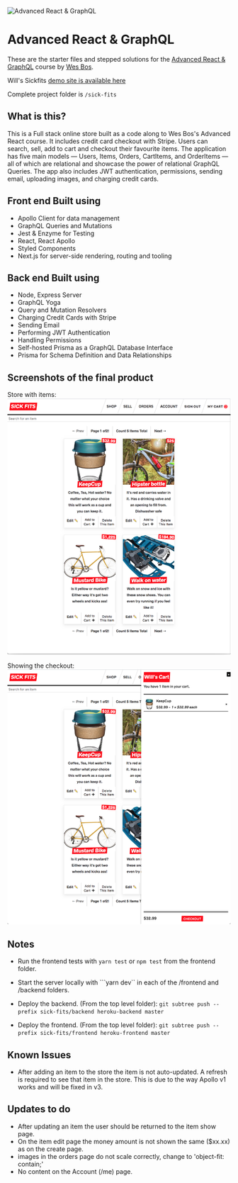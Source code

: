 ![Advanced React & GraphQL](https://advancedreact.com/images/ARG/arg-facebook-share.png)

# Advanced React & GraphQL

These are the starter files and stepped solutions for the [Advanced React & GraphQL](https://AdvancedReact.com) course by [Wes Bos](https://WesBos.com/).

Will's Sickfits [demo site is available here](https://sickfits-reactprod.herokuapp.com)

Complete project folder is ```/sick-fits```

## What is this?

This is a Full stack online store built as a code along to Wes Bos's Advanced React course.
It includes credit card checkout with Stripe. Users can search, sell, add to cart and checkout their favourite items. The application has five main models — Users, Items, Orders, CartItems, and OrderItems — all of which are relational and showcase the power of relational GraphQL Queries.
The app also includes JWT authentication, permissions, sending email, uploading images, and charging credit cards.

## Front end Built using

- Apollo Client for data management
- GraphQL Queries and Mutations
- Jest & Enzyme for Testing
- React, React Apollo
- Styled Components
- Next.js for server-side rendering, routing and tooling

## Back end Built using

- Node, Express Server 
- GraphQL Yoga
- Query and Mutation Resolvers
- Charging Credit Cards with Stripe
- Sending Email
- Performing JWT Authentication
- Handling Permissions
- Self-hosted Prisma as a GraphQL Database Interface
- Prisma for Schema Definition and Data Relationships

## Screenshots of the final product

Store with items:
!['Store with items'](./screenshot-02.png)

Showing the checkout:
!['Showing the checkout'](./screenshot-01.png)

## Notes

- Run the frontend tests with ```yarn test``` or ```npm test``` from the frontend folder.
- Start the server locally with ```yarn dev`` in each of the /frontend and /backend folders.
- Deploy the backend. (From the top level folder):
  ```git subtree push --prefix sick-fits/backend heroku-backend master```

- Deploy the frontend. (From the top level folder):
  ```git subtree push --prefix sick-fits/frontend heroku-frontend master```
  
## Known Issues

- After adding an item to the store the item is not auto-updated. A refresh is required to see that item in the store. This is due to the way Apollo v1 works and will be fixed in v3.

## Updates to do

- After updating an item the user should be returned to the item show page.
- On the item edit page the money amount is not shown the same ($xx.xx) as on the create page.
- images in the orders page do not scale correctly, change to 'object-fit: contain;'
- No content on the Account (/me) page.

